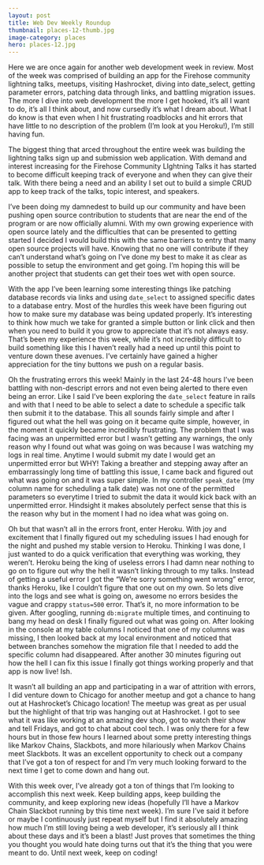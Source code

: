 ```yaml
---
layout: post
title: Web Dev Weekly Roundup
thumbnail: places-12-thumb.jpg
image-category: places
hero: places-12.jpg
---
```




Here we are once again for another web development week in review. Most of the week was comprised of building an app for the Firehose community lightning talks, meetups, visiting Hashrocket, diving into date_select, getting parameter errors, patching data through links, and battling migration issues. The more I dive into web development the more I get hooked, it’s all I want to do, it’s all I think about, and now cursedly it’s what I dream about. What I do know is that even when I hit frustrating roadblocks and hit errors that have little to no description of the problem (I’m look at you Heroku!), I’m still having fun.

The biggest thing that arced throughout the entire week was building the lightning talks sign up and submission web application. With demand and interest increasing for the Firehose Community LIghtning Talks it has started to become difficult keeping track of everyone and when they can give their talk. With there being a need and an ability I set out to build a simple CRUD app to keep track of the talks, topic interest, and speakers.

I’ve been doing my damnedest to build up our community and have been pushing open source contribution to students that are near the end of the program or are now officially alumni. With my own growing experience with open source lately and the difficulties that can be presented to getting started I decided I would build this with the same barriers to entry that many open source projects will have. Knowing that no one will contribute if they can’t understand what’s going on I’ve done my best to make it as clear as possible to setup the environment and get going. I’m hoping this will be another project that students can get their toes wet with open source.

With the app I’ve been learning some interesting things like patching database records via links and using `date_select` to assigned specific dates to a database entry. Most of the hurdles this week have been figuring out how to make sure my database was being updated properly. It’s interesting to think how much we take for granted a simple button or link click and then when you need to build it you grow to appreciate that it’s not always easy. That’s been my experience this week, while it’s not incredibly difficult to build something like this I haven’t really had a need up until this point to venture down these avenues. I’ve certainly have gained a higher appreciation for the tiny buttons we push on a regular basis.

Oh the frustrating errors this week! Mainly in the last 24-48 hours I’ve been battling with non-descript errors and not even being alerted to there even being an error. Like I said I’ve been exploring the `date_select` feature in rails and with that I need to be able to select a date to schedule a specific talk then submit it to the database. This all sounds fairly simple and after I figured out what the hell was going on it became quite simple, however, in the moment it quickly became incredibly frustrating. The problem that I was facing was an unpermitted error but I wasn’t getting any warnings, the only reason why I found out what was going on was because I was watching my logs in real time. Anytime I would submit my date I would get an unpermitted error but WHY! Taking a breather and stepping away after an embarrassingly long time of battling this issue, I came back and figured out what was going on and it was super simple. In my controller `speak_date` (my column name for scheduling a talk date) was not one of the permitted parameters so everytime I tried to submit the data it would kick back with an unpermitted error. Hindsight it makes absolutely perfect sense that this is the reason why but in the moment I had no idea what was going on.

Oh but that wasn’t all in the errors front, enter Heroku. With joy and excitement that I finally figured out my scheduling issues I had enough for the night and pushed my stable version to Heroku. Thinking I was done, I just wanted to do a quick verification that everything was working, they weren’t. Heroku being the king of useless errors I had damn near nothing to go on to figure out why the hell it wasn’t linking through to my talks. Instead of getting a useful error I got the “We’re sorry something went wrong” error, thanks Heroku, like I couldn’t figure that one out on my own. So lets dive into the logs and see what is going on, awesome no errors besides the vague and crappy `status=500` error. That’s it, no more information to be given. After googling, running `db:migrate` multiple times, and continuing to bang my head on desk I finally figured out what was going on. After looking in the console at my table columns I noticed that one of my columns was missing, I then looked back at my local environment and noticed that between branches somehow the migration file that I needed to add the specific column had disappeared. After another 30 minutes figuring out how the hell I can fix this issue I finally got things working properly and that app is now live! Ish.

It wasn’t all building an app and participating in a war of attrition with errors, I did venture down to Chicago for another meetup and got a chance to hang out at Hashrocket’s Chicago location! The meetup was great as per usual but the highlight of that trip was hanging out at Hashrocket. I got to see what it was like working at an amazing dev shop, got to watch their show and tell Fridays, and got to chat about cool tech. I was only there for a few hours but in those few hours I learned about some pretty interesting things like Markov Chains, Slackbots, and more hilariously when Markov Chains meet Slackbots. It was an excellent opportunity to check out a company that I’ve got a ton of respect for and I’m very much looking forward to the next time I get to come down and hang out.

With this week over, I’ve already got a ton of things that I’m looking to accomplish this next week. Keep building apps, keep building the community, and keep exploring new ideas (hopefully I’ll have a Markov Chain Slackbot running by this time next week). I’m sure I’ve said it before or maybe I continuously just repeat myself but I find it absolutely amazing how much I’m still loving being a web developer, it’s seriously all I think about these days and it’s been a blast! Just proves that sometimes the thing you thought you would hate doing turns out that it’s the thing that you were meant to do. Until next week, keep on coding!

